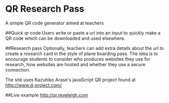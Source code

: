 # QR Research Pass
A simple QR code generator aimed at teachers 

##Quick qr code 
Users write or paste a url into an input to quickly make a QR code which can be downloaded and used elsewhere. 

##Research pass
Optionally, teachers can add extra details about the url to create a research card in the style of plane boarding pass. The idea is to encourage students to consider who produces websites they use for research, how websites are hosted and whether they use a secure connection.

The site uses Kazuhiko Arase's javaScript QR project found at http://www.d-project.com/

##Live example
http://qr.reveleigh.com